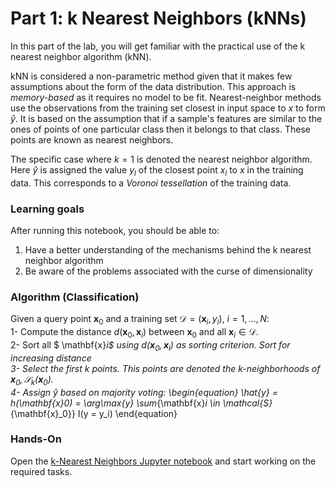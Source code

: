 # Part 1: k Nearest Neighbors (kNNs)

In this part of the lab, you will get familiar with the practical use of the k nearest neighbor algorithm (kNN). 

kNN is considered a non-parametric method given that it makes few assumptions about the form of the data distribution. This approach is *memory-based* as it requires no model to be fit. Nearest-neighbor methods use the observations from the training set closest in input space to $x$ to form $\hat{y}$. It is based on the assumption that if a sample's features are similar to the ones of points of one particular class then it belongs to that class. These points are known as nearest neighbors.

The specific case where $k=1$ is denoted the nearest neighbor algorithm. Here $\hat{y}$ is assigned the value $y_{l}$ of the closest point $x_{l}$ to $x$ in the training data. This corresponds to a *Voronoi tessellation* of the training data. 

### Learning goals

After running this notebook, you should be able to:

1. Have a better understanding of the mechanisms behind the k nearest neighbor algorithm
2. Be aware of the problems associated with the curse of dimensionality

### Algorithm (Classification)
Given a query point $\mathbf{x}_0$ and a training set $\mathcal{D}=(\mathbf{x}_i, y_i)$, $i = 1,..., N$:<br>
1- Compute the distance $d(\mathbf{x}_0, \mathbf{x}_i)$ between $\mathbf{x}_0$ and all $\mathbf{x}_i \in \mathcal{D}$.<br>
2- Sort all $ \mathbf{x}_i$ using $d(\mathbf{x}_0, \mathbf{x}_i)$ as sorting criterion. Sort for increasing distance<br>
3- Select the first $k$ points. This points are denoted the k-neighborhoods of $\mathbf{x}_0,\, \mathcal{S}_k(\mathbf{x}_0)$. <br>
4- Assign $\hat{y}$ based on majority voting:
\begin{equation}
\hat{y} = h(\mathbf{x}_0) = \arg\max_{y} \sum_{\mathbf{x}_i \in \mathcal{S}_{\mathbf{x}_0}} I(y = y_i)
\end{equation}

### Hands-On
Open the [k-Nearest Neighbors Jupyter notebook](./knn.ipynb) and start working on the required tasks.


